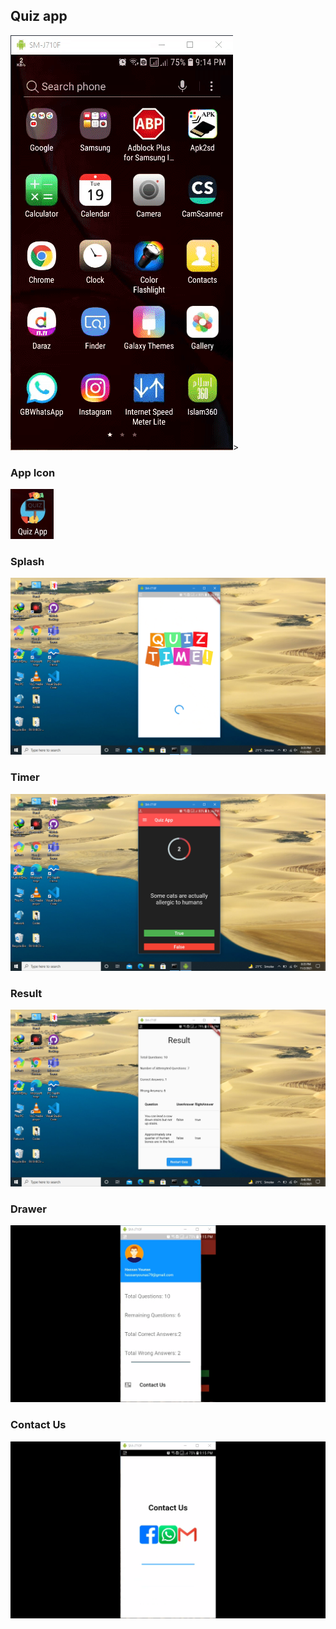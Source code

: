 <h2>Quiz app</h2>

<img src="scr/vedio-gif.gif">>


<h3>App Icon</h3>
<img src="scr/quizapp.png">

<h3>Splash</h3>
<img src="scr/s (1).png">


<h3>Timer</h3>
<img src="scr/s (2).png">

<h3>Result</h3>
<img src="scr/s (4).png">

<h3>Drawer</h3>
<img src="scr/s (8).png">

<h3>Contact Us</h3>
<img src="scr/s (9).png">